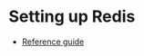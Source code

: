 # Setting up Redis
- [Reference guide](https://www.digitalocean.com/community/tutorials/how-to-install-and-secure-redis-on-ubuntu-18-04)

